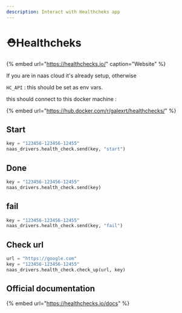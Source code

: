 ```yaml
---
description: Interact with Healthcheks app
---
```


# ⛑Healthcheks

{% embed url="https://healthchecks.io/" caption="Website" %}

If you are in naas cloud it's already setup, otherwise

`HC_API` : this should be set as env vars.

this should connect to this docker machine :

{% embed url="https://hub.docker.com/r/galexrt/healthchecks/" %}

## Start

```python
key = "123456-123456-12455"
naas_drivers.health_check.send(key, "start")
```

## Done

```python
key = "123456-123456-12455"
naas_drivers.health_check.send(key)
```

## fail

```python
key = "123456-123456-12455"
naas_drivers.health_check.send(key, "fail")
```

## Check url

```python
url = "https://google.com"
key = "123456-123456-12455"
naas_drivers.health_check.check_up(url, key)
```

## Official documentation

{% embed url="https://healthchecks.io/docs" %}

